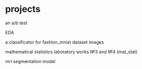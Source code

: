 # projects

an a/b test

EDA 

a classificator for fashion_mnist dataset images

mathematical statistics laboratory works №3 and №4 (mat_stat)


mri segmentation model
